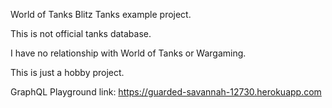 World of Tanks Blitz Tanks example project.

This is not official tanks database.

I have no relationship with World of Tanks or Wargaming.

This is just a hobby project.

GraphQL Playground link:
https://guarded-savannah-12730.herokuapp.com
